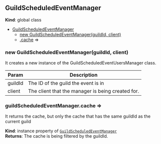 <a name="GuildScheduledEventManager"></a>

## GuildScheduledEventManager
**Kind**: global class  

* [GuildScheduledEventManager](#GuildScheduledEventManager)
    * [new GuildScheduledEventManager(guildId, client)](#new_GuildScheduledEventManager_new)
    * [.cache](#GuildScheduledEventManager+cache) ⇒

<a name="new_GuildScheduledEventManager_new"></a>

### new GuildScheduledEventManager(guildId, client)
It creates a new instance of the GuildScheduledEventUsersManager class.


| Param | Description |
| --- | --- |
| guildId | The ID of the guild the event is in |
| client | The client that the manager is being created for. |

<a name="GuildScheduledEventManager+cache"></a>

### guildScheduledEventManager.cache ⇒
It returns the cache, but only the cache that has the same guildId as the current guild

**Kind**: instance property of [<code>GuildScheduledEventManager</code>](#GuildScheduledEventManager)  
**Returns**: The cache is being filtered by the guildId.  
